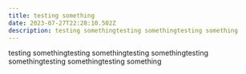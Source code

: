 ```yaml
---
title: testing something
date: 2023-07-27T22:28:10.502Z
description: testing somethingtesting somethingtesting something
---
```

testing somethingtesting somethingtesting somethingtesting somethingtesting somethingtesting something